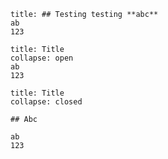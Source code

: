 ```ad-quote
title: ## Testing testing **abc**
ab
123
```

```ad-quote
title: Title
collapse: open
ab
123
```

```ad-quote
title: Title
collapse: closed

## Abc

ab
123
```
